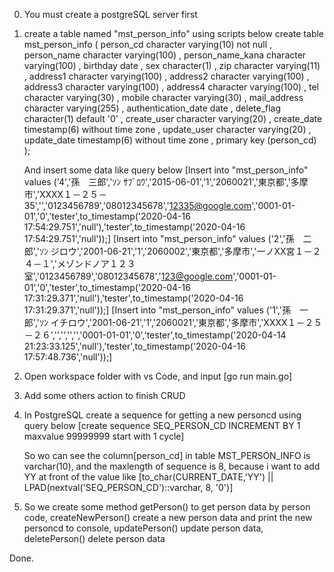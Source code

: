 0. You must create a postgreSQL server first
1. create a table named "mst_person_info" using scripts below
    create table mst_person_info (
    person_cd character varying(10) not null
    , person_name character varying(100)
    , person_name_kana character varying(100)
    , birthday date
    , sex character(1)
    , zip character varying(11)
    , address1 character varying(100)
    , address2 character varying(100)
    , address3 character varying(100)
    , address4 character varying(100)
    , tel character varying(30)
    , mobile character varying(30)
    , mail_address character varying(255)
    , authentication_date date
    , delete_flag character(1) default '0'
    , create_user character varying(20)
    , create_date timestamp(6) without time zone
    , update_user character varying(20)
    , update_date timestamp(6) without time zone
    , primary key (person_cd)
    );

    And insert some data like query below
    [Insert into "mst_person_info" values ('4','孫　三郎','ｿﾝ ｻﾌﾞﾛｳ','2015-06-01','1','2060021','東京都','多摩市','XXXX１－２５－35','','0123456789','08012345678','12335@google.com','0001-01-01','0','tester',to_timestamp('2020-04-16 17:54:29.751','null'),'tester',to_timestamp('2020-04-16 17:54:29.751','null'));]
    [Insert into "mst_person_info" values ('2','孫　二郎','ｿﾝ ジロウ','2001-06-21','1','2060002','東京都','多摩市','一ノXX宮１－２４－１','メゾンドノア１２３室','0123456789','08012345678','123@google.com','0001-01-01','0','tester',to_timestamp('2020-04-16 17:31:29.371','null'),'tester',to_timestamp('2020-04-16 17:31:29.371','null'));]
    [Insert into "mst_person_info" values ('1','孫　一郎','ｿﾝ イチロウ','2001-06-21','1','2060021','東京都','多摩市','XXXX１－２５－２６','','','','','0001-01-01','0','tester',to_timestamp('2020-04-14 21:23:33.125','null'),'tester',to_timestamp('2020-04-16 17:57:48.736','null'));]

2. Open workspace folder with vs Code, and input [go run main.go]

3. Add some others action to finish CRUD

4. In PostgreSQL create a sequence for getting a new personcd using query below
   [create sequence SEQ_PERSON_CD INCREMENT BY 1 maxvalue 99999999 start with 1 cycle]

   So wo can see the column[person_cd] in table MST_PERSON_INFO is varchar(10), and the maxlength of sequence is 8, 
   because i want to add YY at front of the value like [to_char(CURRENT_DATE,'YY') || LPAD(nextval('SEQ_PERSON_CD')::varchar, 8, '0')]

5. So we create some method
         getPerson() to get person data by person code, 
         createNewPerson() create a new person data and print the new personcd to console, 
         updatePerson() update person data, 
         deletePerson() delete person data

Done.
